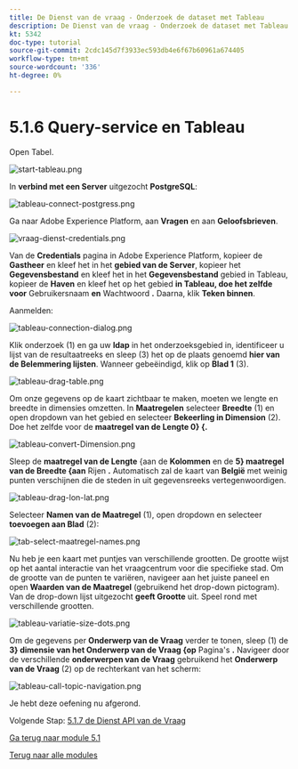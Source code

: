 ```yaml
---
title: De Dienst van de vraag - Onderzoek de dataset met Tableau
description: De Dienst van de vraag - Onderzoek de dataset met Tableau
kt: 5342
doc-type: tutorial
source-git-commit: 2cdc145d7f3933ec593db4e6f67b60961a674405
workflow-type: tm+mt
source-wordcount: '336'
ht-degree: 0%

---
```


# 5.1.6 Query-service en Tableau

Open Tabel.

![ start-tableau.png ](./images/start-tableau.png)

In **verbind met een Server** uitgezocht **PostgreSQL**:

![ tableau-connect-postgress.png ](./images/tableau-connect-postgress.png)

Ga naar Adobe Experience Platform, aan **Vragen** en aan **Geloofsbrieven**.

![ vraag-dienst-credentials.png ](./images/query-service-credentials.png)

Van de **Credentials** pagina in Adobe Experience Platform, kopieer de **Gastheer** en kleef het in het **gebied van de Server**, kopieer het **Gegevensbestand** en kleef het in het **Gegevensbestand** gebied in Tableau, kopieer de **Haven** en kleef het op het gebied **in Tableau, doe het zelfde voor** Gebruikersnaam **en** Wachtwoord **.** Daarna, klik **Teken binnen**.

Aanmelden:

![ tableau-connection-dialog.png ](./images/tableau-connection-dialog.png)

Klik onderzoek (1) en ga uw **ldap** in het onderzoeksgebied in, identificeer u lijst van de resultaatreeks en sleep (3) het op de plaats genoemd **hier van de Belemmering lijsten**. Wanneer gebeëindigd, klik op **Blad 1** (3).

![ tableau-drag-table.png ](./images/tableau-drag-table.png)

Om onze gegevens op de kaart zichtbaar te maken, moeten we lengte en breedte in dimensies omzetten. In **Maatregelen** selecteer **Breedte** (1) en open dropdown van het gebied en selecteer **Bekeerling in Dimension** (2). Doe het zelfde voor de **maatregel van de Lengte 0} {.**

![ tableau-convert-Dimension.png ](./images/tableau-convert-dimension.png)

Sleep de **maatregel van de Lengte** {aan de **Kolommen** en de **5} maatregel van de Breedte {aan** Rijen **.** Automatisch zal de kaart van **België** met weinig punten verschijnen die de steden in uit gegevensreeks vertegenwoordigen.

![ tableau-drag-lon-lat.png ](./images/tableau-drag-lon-lat.png)

Selecteer **Namen van de Maatregel** (1), open dropdown en selecteer **toevoegen aan Blad** (2):

![ tab-select-maatregel-names.png ](./images/tableau-select-measure-names.png)

Nu heb je een kaart met puntjes van verschillende grootten. De grootte wijst op het aantal interactie van het vraagcentrum voor die specifieke stad. Om de grootte van de punten te variëren, navigeer aan het juiste paneel en open **Waarden van de Maatregel** (gebruikend het drop-down pictogram). Van de drop-down lijst uitgezocht **geeft Grootte** uit. Speel rond met verschillende grootten.

![ tableau-variatie-size-dots.png ](./images/tableau-vary-size-dots.png)

Om de gegevens per **Onderwerp van de Vraag** verder te tonen, sleep (1) de **3} dimensie van het Onderwerp van de Vraag {op** Pagina&#39;s **.** Navigeer door de verschillende **onderwerpen van de Vraag** gebruikend het **Onderwerp van de Vraag** (2) op de rechterkant van het scherm:

![ tableau-call-topic-navigation.png ](./images/tableau-call-topic-navigation.png)

Je hebt deze oefening nu afgerond.

Volgende Stap: [ 5.1.7 de Dienst API van de Vraag ](./ex7.md)

[Ga terug naar module 5.1](./query-service.md)

[Terug naar alle modules](../../../overview.md)
